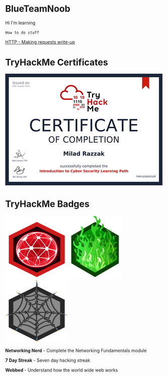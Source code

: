 # BlueTeamNoob

Hi I'm learning
````
How to do stuff
````
[HTTP - Making requests write-up](https://github.com/MiloRaz92/BlueTeamNoob/blob/main/THM_Write-ups)

# TryHackMe Certificates
<img src="https://github.com/MiloRaz92/BlueTeamNoob/blob/main/Intro%20to%20Cyber%20Security%20Certificate%20resized.png?raw=true">


# TryHackMe Badges

<img src="https://raw.githubusercontent.com/MiloRaz92/BlueTeamNoob/51d3ac69393ec83810e4925b5ff4846f11d7353b/networkfundamentals.svg" width="200" height="200"><img src="https://raw.githubusercontent.com/MiloRaz92/BlueTeamNoob/f4ac30573beb341136f390f6caceb82bf1a15ebd/7%20day%20streak.svg" with="200" height="200"><img src="https://raw.githubusercontent.com/MiloRaz92/BlueTeamNoob/413ebdbfb71c3c4bb074f4a836d08110e0dd4c77/webbed.svg" width="200" height="200">

<b>Networking Nerd</b> - Complete the Networking Fundamentals module

<b>7 Day Streak</b> - Seven day hacking streak

<b>Webbed</b> - Understand how the world wide web works
